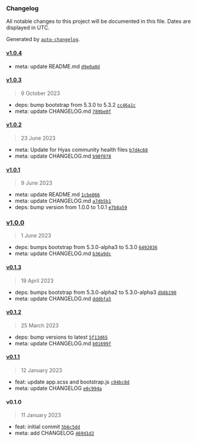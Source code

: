 ### Changelog

All notable changes to this project will be documented in this file. Dates are displayed in UTC.

Generated by [`auto-changelog`](https://github.com/CookPete/auto-changelog).

#### [v1.0.4](https://github.com/gethyas/bootstrap/compare/v1.0.3...v1.0.4)

- meta: update README.md [`d9e0a0d`](https://github.com/gethyas/bootstrap/commit/d9e0a0da9e2d68fdd012f9f02df439a7417fd3c4)

#### [v1.0.3](https://github.com/gethyas/bootstrap/compare/v1.0.2...v1.0.3)

> 9 October 2023

- deps: bump bootstrap from 5.3.0 to 5.3.2 [`cc46a1c`](https://github.com/gethyas/bootstrap/commit/cc46a1c8e78176b60803ca557ac893ad1bca133a)
- meta: update CHANGELOG.md [`789be0f`](https://github.com/gethyas/bootstrap/commit/789be0f1544718692e0ebb8684f7081f291d4a7a)

#### [v1.0.2](https://github.com/gethyas/bootstrap/compare/v1.0.1...v1.0.2)

> 23 June 2023

- meta: Update for Hyas community health files [`b7d4c68`](https://github.com/gethyas/bootstrap/commit/b7d4c68cd98d1369c33e9ad6e4c09af1aaeacc87)
- meta: update CHANGELOG.md [`b90f078`](https://github.com/gethyas/bootstrap/commit/b90f0782b3d9e6cd380c9c84a5677c8a4dced52f)

#### [v1.0.1](https://github.com/gethyas/bootstrap/compare/v1.0.0...v1.0.1)

> 9 June 2023

- meta: update README.md [`1cbe066`](https://github.com/gethyas/bootstrap/commit/1cbe066629fb409d304e4b042c8a4846ffbb6b54)
- meta: update CHANGELOG.md [`a7db5b1`](https://github.com/gethyas/bootstrap/commit/a7db5b1840379bda7c4505ff1040680e933b2028)
- deps: bump version from 1.0.0 to 1.0.1 [`e7b8a59`](https://github.com/gethyas/bootstrap/commit/e7b8a5988215e1be86a38c4bd5b4d2f25b1f6f88)

### [v1.0.0](https://github.com/gethyas/bootstrap/compare/v0.1.3...v1.0.0)

> 1 June 2023

- deps: bumps bootstrap from 5.3.0-alpha3 to 5.3.0 [`6492036`](https://github.com/gethyas/bootstrap/commit/649203636766a4035e3d76ffc60dbdac0a601221)
- meta: update CHANGELOG.md [`b36a9dc`](https://github.com/gethyas/bootstrap/commit/b36a9dc743a53b28ba0d4ac481ad69926afbb5a7)

#### [v0.1.3](https://github.com/gethyas/bootstrap/compare/v0.1.2...v0.1.3)

> 19 April 2023

- deps: bumps bootstrap from 5.3.0-alpha2 to 5.3.0-alpha3 [`db8b198`](https://github.com/gethyas/bootstrap/commit/db8b1980d2f064111bf585392b11047dbcf9fb0c)
- meta: update CHANGELOG.md [`dddbfa5`](https://github.com/gethyas/bootstrap/commit/dddbfa5375d4339d5bd9935819636083be23076d)

#### [v0.1.2](https://github.com/gethyas/bootstrap/compare/v0.1.1...v0.1.2)

> 25 March 2023

- deps: bump versions to latest [`5f13d65`](https://github.com/gethyas/bootstrap/commit/5f13d6506169194efa46d4efe94bb718e5ca5da7)
- meta: update CHANGELOG.md [`b01699f`](https://github.com/gethyas/bootstrap/commit/b01699f74baea0a8f3791d99f335a700a81f1dff)

#### [v0.1.1](https://github.com/gethyas/bootstrap/compare/v0.1.0...v0.1.1)

> 12 January 2023

- feat: update app.scss and bootstrap.js [`c04bc8d`](https://github.com/gethyas/bootstrap/commit/c04bc8df21a7a78bad4465bebf66c19cffbfeb29)
- meta: update CHANGELOG [`e0c994a`](https://github.com/gethyas/bootstrap/commit/e0c994a5dd02011684cd2889b17891cd0e81d376)

#### v0.1.0

> 11 January 2023

- feat: initial commit [`5b6c5dd`](https://github.com/gethyas/bootstrap/commit/5b6c5ddb9aa0ed00447cdbeb92b64e49da63c6f9)
- meta: add CHANGELOG [`469d1d2`](https://github.com/gethyas/bootstrap/commit/469d1d23f4a58937657a0d39bfe0490dff623312)
